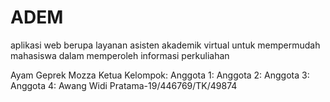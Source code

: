 # ADEM
aplikasi web berupa layanan asisten akademik virtual untuk mempermudah mahasiswa dalam memperoleh informasi perkuliahan

Ayam Geprek Mozza
Ketua Kelompok: 
Anggota 1: 
Anggota 2: 
Anggota 3: 
Anggota 4: Awang Widi Pratama-19/446769/TK/49874
